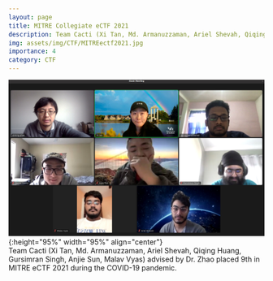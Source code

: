 ```yaml
---
layout: page
title: MITRE Collegiate eCTF 2021
description: Team Cacti (Xi Tan, Md. Armanuzzaman, Ariel Shevah, Qiqing Huang, Gursimran Singh, Anjie Sun, Malav Vyas) advised by Dr. Zhao placed 9th in MITRE eCTF 2021 during the COVID-19 pandemic.
img: assets/img/CTF/MITREectf2021.jpg
importance: 4
category: CTF
---
```


![MITREectf2021](/assets/img/CTF/MITREectf2021.jpg  "Team Cacti (Xi Tan, Md. Armanuzzaman, Ariel Shevah, Qiqing Huang, Gursimran Singh, Anjie Sun, Malav Vyas) advised by Dr. Zhao placed 9th in MITRE eCTF 2021 during the COVID-19 pandemic."){:height="95%" width="95%" align="center"}<br>
Team Cacti (Xi Tan, Md. Armanuzzaman, Ariel Shevah, Qiqing Huang, Gursimran Singh, Anjie Sun, Malav Vyas) advised by Dr. Zhao placed 9th in MITRE eCTF 2021 during the COVID-19 pandemic.  
